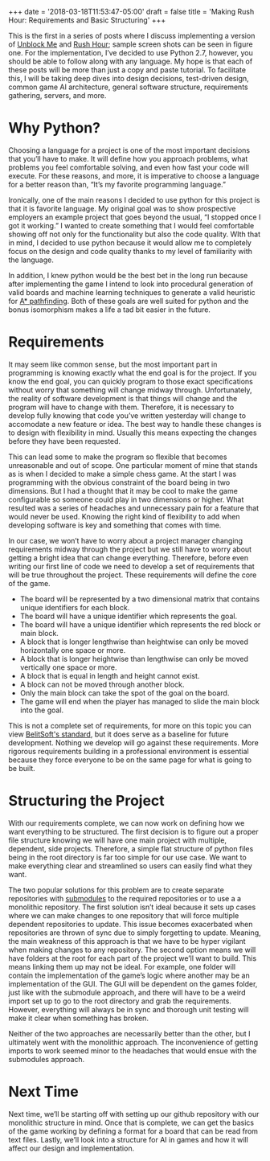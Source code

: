 +++
date = '2018-03-18T11:53:47-05:00'
draft = false
title = 'Making Rush Hour: Requirements and Basic Structuring'
+++

This is the first in a series of posts where I discuss implementing a version of [Unblock Me](https://apps.apple.com/us/app/unblock-me/id315019111) and [Rush Hour](https://en.wikipedia.org/wiki/Rush_Hour_(puzzle)); sample screen shots can be seen in figure one. For the implementation, I’ve decided to use Python 2.7, however, you should be able to follow along with any language. My hope is that each of these posts will be more than just a copy and paste tutorial. To facilitate this, I will be taking deep dives into design decisions, test-driven design, common game AI architecture, general software structure, requirements gathering, servers, and more.

# Why Python?
Choosing a language for a project is one of the most important decisions that you’ll have to make. It will define how you approach problems, what problems you feel comfortable solving, and even how fast your code will execute. For these reasons, and more, it is imperative to choose a language for a better reason than, “It’s my favorite programming language.”

Ironically, one of the main reasons I decided to use python for this project is that it is favorite language. My original goal was to show prospective employers an example project that goes beyond the usual, “I stopped once I got it working.” I wanted to create something that I would feel comfortable showing off not only for the functionality but also the code quality. WIth that in mind, I decided to use python because it would allow me to completely focus on the design and code quality thanks to my level of familiarity with the language.

In addition, I knew python would be the best bet in the long run because after implementing the game I intend to look into procedural generation of valid boards and machine learning techniques to generate a valid heuristic for [A* pathfinding](https://en.wikipedia.org/wiki/A*_search_algorithm). Both of these goals are well suited for python and the bonus isomorphism makes a life a tad bit easier in the future.

# Requirements
It may seem like common sense, but the most important part in programming is knowing exactly what the end goal is for the project. If you know the end goal, you can quickly program to those exact specifications without worry that something will change midway through. Unfortunately, the reality of software development is that things will change and the program will have to change with them. Therefore, it is necessary to develop fully knowing that code you’ve written yesterday will change to accomodate a new feature or idea. The best way to handle these changes is to design with flexibility in mind. Usually this means expecting the changes before they have been requested.

This can lead some to make the program so flexible that becomes unreasonable and out of scope. One particular moment of mine that stands as is when I decided to make a simple chess game. At the start I was programming with the obvious constraint of the board being in two dimensions. But I had a thought that it may be cool to make the game configurable so someone could play in two dimensions or higher. What resulted was a series of headaches and unnecessary pain for a feature that would never be used. Knowing the right kind of flexibility to add when developing software is key and something that comes with time.

In our case, we won’t have to worry about a project manager changing requirements midway through the project but we still have to worry about getting a bright idea that can change everything. Therefore, before even writing our first line of code we need to develop a set of requirements that will be true throughout the project. These requirements will define the core of the game.

- The board will be represented by a two dimensional matrix that contains unique identifiers for each block.
- The board will have a unique identifier which represents the goal.
- The board will have a unique identifier which represents the red block or main block.
- A block that is longer lengthwise than heightwise can only be moved horizontally one space or more.
- A block that is longer heightwise than lengthwise can only be moved vertically one space or more.
- A block that is equal in length and height cannot exist.
- A block can not be moved through another block.
- Only the main block can take the spot of the goal on the board.
- The game will end when the player has managed to slide the main block into the goal.

This is not a complete set of requirements, for more on this topic you can view [BelitSoft's standard](https://belitsoft.com/custom-application-development-services/software-requirements-specification-document-example-international-standard), but it does serve as a baseline for future development. Nothing we develop will go against these requirements. More rigorous requirements building in a professional environment is essential because they force everyone to be on the same page for what is going to be built.

# Structuring the Project
With our requirements complete, we can now work on defining how we want everything to be structured. The first decision is to figure out a proper file structure knowing we will have one main project with multiple, dependent, side projects. Therefore, a simple flat structure of python files being in the root directory is far too simple for our use case. We want to make everything clear and streamlined so users can easily find what they want.

The two popular solutions for this problem are to create separate repositories with [submodules](https://git-scm.com/book/en/v2/Git-Tools-Submodules) to the required repositories or to use a a monolithic repository. The first solution isn’t ideal because it sets up cases where we can make changes to one repository that will force multiple dependent repositories to update. This issue becomes exacerbated when repositories are thrown of sync due to simply forgetting to update. Meaning, the main weakness of this approach is that we have to be hyper vigilant when making changes to any repository. The second option means we will have folders at the root for each part of the project we’ll want to build. This means linking them up may not be ideal. For example, one folder will contain the implementation of the game’s logic where another may be an implementation of the GUI. The GUI will be dependent on the games folder, just like with the submodule approach, and there will have to be a weird import set up to go to the root directory and grab the requirements. However, everything will always be in sync and thorough unit testing will make it clear when something has broken.

Neither of the two approaches are necessarily better than the other, but I ultimately went with the monolithic approach. The inconvenience of getting imports to work seemed minor to the headaches that would ensue with the submodules approach.

# Next Time
Next time, we’ll be starting off with setting up our github repository with our monolithic structure in mind. Once that is complete, we can get the basics of the game working by defining a format for a board that can be read from text files. Lastly, we’ll look into a structure for AI in games and how it will affect our design and implementation.